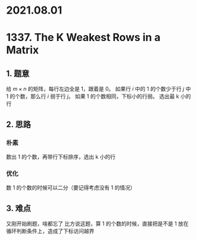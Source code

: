 # 2021.08.01
# 1337. The K Weakest Rows in a Matrix
## 1. 题意
给 $m\times n$ 的矩阵，每行左边全是 1，跟着是 0。
如果行 $i$ 中的 1 的个数少于行 $j$ 中 1 的个数，那么行 $i$ 弱于行 $j$。
如果 1 的个数相同，下标小的行弱。
选出最 k 小的行
## 2. 思路
### 朴素
数出 1 的个数，再带行下标排序，选出 k 小的行
### 优化
数 1 的个数的时候可以二分（要记得考虑没有 1 的情况）
## 3. 难点 
又刚开始刷题，啥都忘了
比方说这题，算 1 的个数的时候，直接把是不是 1 放在循环判断条件上，造成了下标访问越界
